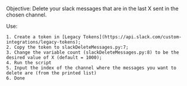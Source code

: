 Objective: Delete your slack messages that are in the last X sent in the chosen channel.

Use:

	1. Create a token in [Legacy Tokens](https://api.slack.com/custom-integrations/legacy-tokens);
	2. Copy the token to slackDeleteMessages.py:7;
	3. Change the variable count (slackDeleteMessages.py:8) to be the desired value of X (default = 1000);
	4. Run the script
	5. Input the index of the channel where the messages you want to delete are (from the printed list)
	6. Done

